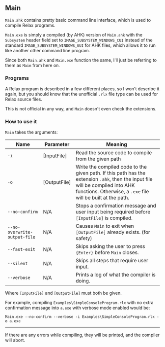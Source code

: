 ## Main

`Main.ahk` contains pretty basic command line interface, which is used to compile Relax programs.

`Main.exe` is simply a compiled (by AHK) version of `Main.ahk` with the `Subsystem` header field set to `IMAGE_SUBSYSTEM_WINDOWS_CUI` instead of the standard `IMAGE_SUBSYSTEM_WINDOWS_GUI` for AHK files, which allows it to run like another other command line program.

Since both `Main.ahk` and `Main.exe` function the same, I'll just be referring to them as `Main` from here on.

### Programs

A Relax program is described in a few different places, so I won't describe it again, but you should know that the unofficial `.rlx` file type can be used for Relax source files.

This is not official in any way, and `Main` doesn't even check the extensions.

### How to use it

`Main` takes the arguments:

| Name | Parameter | Meaning |
|------|-----------|---------|
| `-i` | [InputFile] | Read the source code to compile from the given path |
| `-o` | [OutputFile] | Write the compiled code to the given path. If this path has the extension `.ahk`, then the input file will be compiled into AHK functions. Otherwise, a `.exe` file will be built at the path. |
| `--no-confirm` | N/A | Stops a confirmation message and user input being required before `[InputFile]` is compiled. |
| `--no-overwrite-output-file` | N/A | Causes `Main` to exit when `[OutputFile]` already exists. (for safety) |
| `--fast-exit` | N/A | Skips asking the user to press `{Enter}` before `Main` closes. |
| `--silent` | N/A | Skips all steps that require user input. |
| `--verbose` | N/A | Prints a log of what the compiler is doing. |

Where `[InputFile]` and `[OutputFile]` must both be given.

For example, compiling `Examples\SimpleConsoleProgram.rlx` with no extra confirmation message into `a.exe` with verbose mode enabled would be:
```
Main.exe --no-confirm --verbose -i Examples\SimpleConsoleProgram.rlx -o a.exe
```

---

If there are any errors while compiling, they will be printed, and the compiler will abort.